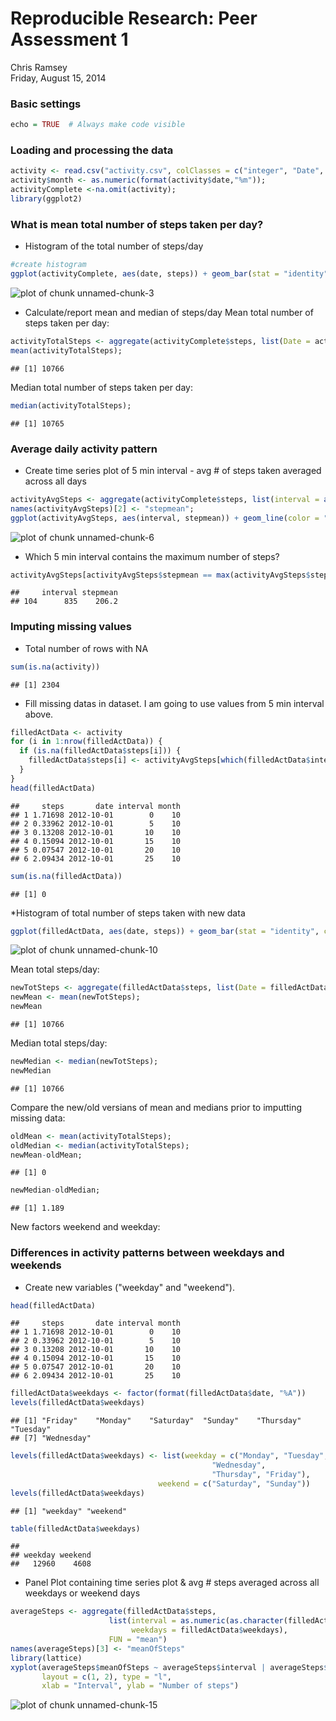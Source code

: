 # Reproducible Research: Peer Assessment 1
Chris Ramsey  
Friday, August 15, 2014  

### Basic settings

```r
echo = TRUE  # Always make code visible
```

### Loading and processing the data

```r
activity <- read.csv("activity.csv", colClasses = c("integer", "Date", "factor"));
activity$month <- as.numeric(format(activity$date,"%m"));
activityComplete <-na.omit(activity);
library(ggplot2)
```

### What is mean total number of steps taken per day?
* Histogram of the total number of steps/day

```r
#create histogram
ggplot(activityComplete, aes(date, steps)) + geom_bar(stat = "identity", colour = "#663399", fill = "#663399", width = .8) + facet_grid(. ~ month, scales = "free") + labs(title = "Histogram of Total Number of Steps Taken Each Day", x = "Date", y = "Total number of steps");
```

![plot of chunk unnamed-chunk-3](./PA1_template_files/figure-html/unnamed-chunk-3.png) 

* Calculate/report mean and median of steps/day
Mean total number of steps taken per day:

```r
activityTotalSteps <- aggregate(activityComplete$steps, list(Date = activityComplete$date), FUN = "sum")$x;
mean(activityTotalSteps);
```

```
## [1] 10766
```

Median total number of steps taken per day:

```r
median(activityTotalSteps);
```

```
## [1] 10765
```

### Average daily activity pattern
* Create time series plot of 5 min interval - avg # of steps taken averaged across all days

```r
activityAvgSteps <- aggregate(activityComplete$steps, list(interval = as.numeric(as.character(activityComplete$interval))), FUN = "mean");
names(activityAvgSteps)[2] <- "stepmean";
ggplot(activityAvgSteps, aes(interval, stepmean)) + geom_line(color = "#663399", size = 0.8) + labs(title = "Time Series Plot of the 5-minute Interval", x = "5-minute intervals", y = "Average Number of Steps Taken");
```

![plot of chunk unnamed-chunk-6](./PA1_template_files/figure-html/unnamed-chunk-6.png) 
* Which 5 min interval contains the maximum number of steps?

```r
activityAvgSteps[activityAvgSteps$stepmean == max(activityAvgSteps$stepmean), ];
```

```
##     interval stepmean
## 104      835    206.2
```
### Imputing missing values
* Total number of rows with NA

```r
sum(is.na(activity))
```

```
## [1] 2304
```

* Fill missing datas in dataset.
I am going to use values from 5 min interval above.

```r
filledActData <- activity 
for (i in 1:nrow(filledActData)) {
  if (is.na(filledActData$steps[i])) {
    filledActData$steps[i] <- activityAvgSteps[which(filledActData$interval[i] == activityAvgSteps$interval), ]$stepmean
  }
}
head(filledActData)
```

```
##     steps       date interval month
## 1 1.71698 2012-10-01        0    10
## 2 0.33962 2012-10-01        5    10
## 3 0.13208 2012-10-01       10    10
## 4 0.15094 2012-10-01       15    10
## 5 0.07547 2012-10-01       20    10
## 6 2.09434 2012-10-01       25    10
```

```r
sum(is.na(filledActData))
```

```
## [1] 0
```

*Histogram of total number of steps taken with new data

```r
ggplot(filledActData, aes(date, steps)) + geom_bar(stat = "identity", colour = "#663399", fill = "#663399", width = 0.7) + facet_grid(. ~ month, scales = "free") + labs(title = "Histogram of Total Number of Steps Taken Each Day (no missing data)", x = "Date", y = "Total number of steps");
```

![plot of chunk unnamed-chunk-10](./PA1_template_files/figure-html/unnamed-chunk-10.png) 

Mean total steps/day:

```r
newTotSteps <- aggregate(filledActData$steps, list(Date = filledActData$date), FUN = "sum")$x;
newMean <- mean(newTotSteps);
newMean
```

```
## [1] 10766
```

Median total steps/day:

```r
newMedian <- median(newTotSteps);
newMedian
```

```
## [1] 10766
```

Compare the new/old versians of mean and medians prior to imputting missing data:

```r
oldMean <- mean(activityTotalSteps);
oldMedian <- median(activityTotalSteps);
newMean-oldMean;
```

```
## [1] 0
```

```r
newMedian-oldMedian;
```

```
## [1] 1.189
```

New factors weekend and weekday:
### Differences in activity patterns between weekdays and weekends
* Create new variables ("weekday" and "weekend").

```r
head(filledActData)
```

```
##     steps       date interval month
## 1 1.71698 2012-10-01        0    10
## 2 0.33962 2012-10-01        5    10
## 3 0.13208 2012-10-01       10    10
## 4 0.15094 2012-10-01       15    10
## 5 0.07547 2012-10-01       20    10
## 6 2.09434 2012-10-01       25    10
```

```r
filledActData$weekdays <- factor(format(filledActData$date, "%A"))
levels(filledActData$weekdays)
```

```
## [1] "Friday"    "Monday"    "Saturday"  "Sunday"    "Thursday"  "Tuesday"  
## [7] "Wednesday"
```

```r
levels(filledActData$weekdays) <- list(weekday = c("Monday", "Tuesday",
                                             "Wednesday", 
                                             "Thursday", "Friday"),
                                 weekend = c("Saturday", "Sunday"))
levels(filledActData$weekdays)
```

```
## [1] "weekday" "weekend"
```

```r
table(filledActData$weekdays)
```

```
## 
## weekday weekend 
##   12960    4608
```
* Panel Plot containing time series plot & avg # steps averaged across all weekdays or weekend days

```r
averageSteps <- aggregate(filledActData$steps, 
                      list(interval = as.numeric(as.character(filledActData$interval)), 
                           weekdays = filledActData$weekdays),
                      FUN = "mean")
names(averageSteps)[3] <- "meanOfSteps"
library(lattice)
xyplot(averageSteps$meanOfSteps ~ averageSteps$interval | averageSteps$weekdays, 
       layout = c(1, 2), type = "l", 
       xlab = "Interval", ylab = "Number of steps")
```

![plot of chunk unnamed-chunk-15](./PA1_template_files/figure-html/unnamed-chunk-15.png) 
